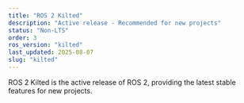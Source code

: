```yaml
---
title: "ROS 2 Kilted"
description: "Active release - Recommended for new projects"
status: "Non-LTS"
order: 3
ros_version: "kilted"
last_updated: 2025-08-07
slug: "kilted"
---
```


ROS 2 Kilted is the active release of ROS 2, providing the latest stable features for new projects.